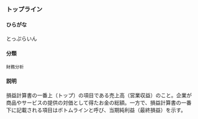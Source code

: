 <div style="display:none;">

## [あ行](securities-terms?id=あ行)
## [か行](securities-terms?id=か行)
## [さ行](securities-terms?id=さ行)
## [た行](securities-terms?id=た行)

</div>

### トップライン

#### ひらがな

とっぷらいん

#### 分類

`財務分析`

#### 説明

損益計算書の一番上（トップ）の項目である売上高（営業収益）のこと。企業が商品やサービスの提供の対価として得たお金の総額。一方で、損益計算書の一番下に記載される項目はボトムラインと呼び、当期純利益（最終損益）を示す。

<div style="display:none;">

## [な行](securities-terms?id=な行)
## [は行](securities-terms?id=は行)
## [ま行](securities-terms?id=ま行)
## [や行](securities-terms?id=や行)
## [ら行](securities-terms?id=ら行)
## [わ行](securities-terms?id=わ行)
## [英数字・記号](securities-terms?id=英数字・記号)

</div>

